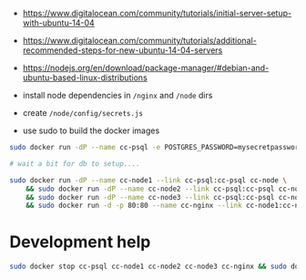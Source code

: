 - https://www.digitalocean.com/community/tutorials/initial-server-setup-with-ubuntu-14-04
- https://www.digitalocean.com/community/tutorials/additional-recommended-steps-for-new-ubuntu-14-04-servers

- https://nodejs.org/en/download/package-manager/#debian-and-ubuntu-based-linux-distributions

- install node dependencies in `/nginx` and `/node` dirs
- create `/node/config/secrets.js`
- use sudo to build the docker images

```sh
sudo docker run -dP --name cc-psql -e POSTGRES_PASSWORD=mysecretpassword cc-psql

# wait a bit for db to setup....

sudo docker run -dP --name cc-node1 --link cc-psql:cc-psql cc-node \
    && sudo docker run -dP --name cc-node2 --link cc-psql:cc-psql cc-node \
    && sudo docker run -dP --name cc-node3 --link cc-psql:cc-psql cc-node \
    && sudo docker run -d -p 80:80 --name cc-nginx --link cc-node1:cc-node1 --link cc-node2:cc-node2 --link cc-node3:cc-node3 cc-nginx
```




# Development help

```sh
sudo docker stop cc-psql cc-node1 cc-node2 cc-node3 cc-nginx && sudo docker rm cc-psql cc-node1 cc-node2 cc-node3 cc-nginx
```

